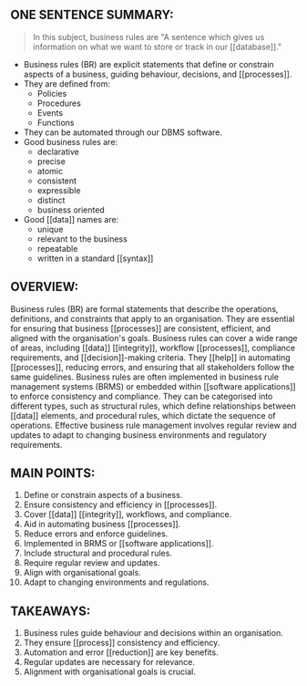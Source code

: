 ## ONE SENTENCE SUMMARY:
> In this subject, business rules are "A sentence which gives us information on what we want to store or track in our [[database]]."

- Business rules (BR) are explicit statements that define or constrain aspects of a business, guiding behaviour, decisions, and [[processes]].
- They are defined from:
	- Policies
	- Procedures
	- Events
	- Functions
- They can be automated through our DBMS software.
- Good business rules are:
	- declarative
	- precise
	- atomic
	- consistent
	- expressible
	- distinct
	- business oriented
- Good [[data]] names are:
	- unique
	- relevant to the business
	- repeatable
	- written in a standard [[syntax]]
## OVERVIEW:
Business rules (BR) are formal statements that describe the operations, definitions, and constraints that apply to an organisation. They are essential for ensuring that business [[processes]] are consistent, efficient, and aligned with the organisation's goals. Business rules can cover a wide range of areas, including [[data]] [[integrity]], workflow [[processes]], compliance requirements, and [[decision]]-making criteria. They [[help]] in automating [[processes]], reducing errors, and ensuring that all stakeholders follow the same guidelines. Business rules are often implemented in business rule management systems (BRMS) or embedded within [[software applications]] to enforce consistency and compliance. They can be categorised into different types, such as structural rules, which define relationships between [[data]] elements, and procedural rules, which dictate the sequence of operations. Effective business rule management involves regular review and updates to adapt to changing business environments and regulatory requirements.

## MAIN POINTS:
1. Define or constrain aspects of a business.
2. Ensure consistency and efficiency in [[processes]].
3. Cover [[data]] [[integrity]], workflows, and compliance.
4. Aid in automating business [[processes]].
5. Reduce errors and enforce guidelines.
6. Implemented in BRMS or [[software applications]].
7. Include structural and procedural rules.
8. Require regular review and updates.
9. Align with organisational goals.
10. Adapt to changing environments and regulations.

## TAKEAWAYS:
1. Business rules guide behaviour and decisions within an organisation.
2. They ensure [[process]] consistency and efficiency.
3. Automation and error [[reduction]] are key benefits.
4. Regular updates are necessary for relevance.
5. Alignment with organisational goals is crucial.